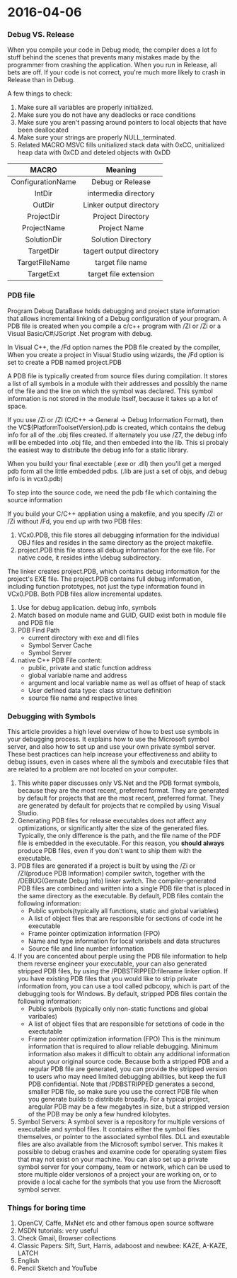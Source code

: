 2016-04-06
========
### Debug VS. Release
When you compile your code in Debug mode, the compiler does a lot fo stuff behind the scenes that prevents many mistakes made by the programmer from crashing the application. When you run in Release, all bets are off. If your code is not correct, you're much more likely to crash in Release than in Debug.

A few things to check:
1. Make sure all variables are properly initialized.
2. Make sure you do not have any deadlocks or race conditions
3. Make sure you aren't passing around pointers to local objects that have been deallocated
4. Make sure your strings are properly NULL_terminated.
5. Related MACRO
MSVC fills unitialized stack data with 0xCC, unitialized heap data with 0xCD and deteled objects with 0xDD


|MACRO|Meaning|
|:---------:|:----------:|
|ConfigurationName|Debug or Release|
|IntDir| intermedia directory|
|OutDir| Linker output directory|
|ProjectDir| Project Directory|
|ProjectName| Project Name|
|SolutionDir| Solution Directory|
|TargetDir| tagert output directory|
|TargetFileName| target file name|
|TargetExt| target file extension|


### PDB file
Program Debug DataBase holds debugging and project state information that allows incremental linking of a Debug configuration of your program. A PDB file is created when you compile a c/c++ program with /ZI or /Zi or a Visual Basic/C#/JScript .Net program with debug.

In Visual C++, the /Fd option names the PDB file created by the compiler, When you create a project in Visual Studio using wizards, the /Fd option is set to create a PDB named project.PDB

A PDB file is typically created from source files during compilation. It stores a list of all symbols in a module with their addresses and possibly the name of the file and the line on which the symbol was declared. This symbol information is not stored in the module itself, because it takes up a lot of space.

If you use /Zi or /ZI (C/C++ -> General -> Debug Information Format), then the VC$(PlatformToolsetVersion).pdb is created, which contains the debug info for all of the .obj files created. If alternately you use /Z7, the debug info will be embeded into .obj file, and then embeded into the lib. This si probaly the easiest way to distribute the debug info for a static library.

When you build your final exectable (.exe or .dll) then you'll get a merged pdb form all the little embedded pdbs.  (.lib are just  a set of objs, and debug info is in vcx0.pdb)

To step into the source code, we need the pdb file which containing the source information

If you build your C/C++ appliation using a makefile, and you specify /ZI or /Zi without /Fd, you end up with two PDB files:
1. VCx0.PDB, this file stores all debugging information for the individual OBJ files and resides in the same directory as the project makefile.
2. project.PDB this file stores all debug information for the exe file. For native code, it resides inthe \debug subdirectory.

The linker creates project.PDB, which contains debug information for the project's EXE file. The project.PDB contains full debug information, including function prototypes, not just the type information found in VCx0.PDB. Both PDB files allow incremental updates.

1. Use for debug application.  debug info, symbols
2. Match based on module name and GUID, GUID exist both in module file and PDB file
3. PDB Find Path
    * current directory with exe and dll files
    * Symbol Server Cache
    * Symbol Server 
4. native C++ PDB File content: 
    * public, private and static function address
    * global variable name and address
    * argument and local variable name as well as offset of heap of stack
    * User defined data type: class structure definition
    * source file name and respective lines
    
    
### Debugging with Symbols
This article provides a high level overview of how to best use symbols in your debugging process. It explains how to use the Microsoft symbol server, and also how to set up and use your own private symbol server. These best practices can help increase your effectiveness and ability to debug issues, even in cases where all the symbols and executable files that are related to a problem are not located on your computer.

1. This white paper discusses only VS.Net and the PDB format symbols, because they are the most recent, preferred format. They are generated by default for projects that are the most recent, preferred format. They are generated by default for projects that re compiled by using Visual Studio.
2. Generating PDB files for release executables does not affect any optimizations, or significantly alter the size of the generated files. Typically, the only difference is the path, and the file name of the PDF file is embedded in the executable. For this reason, you **should always** produce PDB files, even if you don't want to ship them with the executable.
3. PDB files are generated if a project is built by using the /Zi or /ZI(produce PDB Information) compiler switch, together with the /DEBUG(Gernate Debug Info) linker switch. The compiler-generated PDB files are combined and written into a single PDB file that is placed in the same directory as the executable. By default, PDB files contain the following information:
    * Public symbols(typically all functions, static and global variables)
    * A list of object files that are responsible for sections of code int he executable
    * Frame pointer optimization information (FPO)
    * Name and type information for local variabels and data structures
    * Source file and line number information
4. If you are concented about perple using the PDB file information to help them reverse engineer your executable, your can also generated stripped PDB files, by using the /PDBSTRIPPED:filename linker option. If you have existing PDB files that you would like to strip private information from, you can use a tool called pdbcopy, which is part of the debugging tools for Windows. By default, stripped PDB files contain the following information:
    * Public symbols (typically only non-static functions and global varibales)
    * A list of object files that are responsible for setctions of code in the exectutable
    * Frame pointer optimization information (FPO)
 This is the minimum information that is required to allow reliable debugging. Minimum information also makes it difficult to obtain any additional information about your original source code. Because both a stripped PDB and a regular PDB file are generated, you can provide the stripped version to users who may need limited debugging abilities, but keep the full PDB confidential. Note that /PDBSTRIPPED generates a second, smaller PDB file, so make sure you use the correct PDB file when you generate builds to distribute broadly. For a typical project, aregular PDB may be a few megabytes in size, but a stripped version of the PDB may be only a few hundred kilobytes.
 5. Symbol Servers: A symbol sever is a repository for multiple versions of executable and symbol files. It contains either the symbol files themselves, or pointer to the associated symbol files.  DLL and exeutable files are also available from the Microsoft symbol server. This makes it possible to debug crashes and examine code for operating system files that may not exist on your machine. You can also set up a private symbol server for  your company, team or network, which can be used to store multiple older versionos of a project your are working on, or to provide a local cache for the symbols that you use from the Microsoft symbol server.

### Things for boring time
1. OpenCV, Caffe, MxNet etc and other famous open source software
2. MSDN tutorials: very useful
3. Check Gmail, Browser collections
4. Classic Papers: Sift, Surt, Harris, adaboost and newbee: KAZE, A-KAZE, LATCH
5. English
6. Pencil Sketch and YouTube
